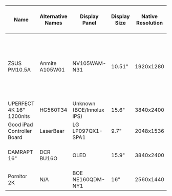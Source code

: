 
|Name|Alternative Names|Display Panel|Display Size|Native Resolution|HDR|VRR|1:1 AR|Wide/Full AR|16:9 AR|4:3 AR|5:4 AR|Other AR|Min Refresh (Vsync 2)|Max Refresh (Vsync 2)|Min Refesh (Custom modeline)| Max Refesh (Custom modeline)|RTD version|RAM|Flash Memory Chip|Flash Memory Size|Suggested Custom Configs|
|--|--|--|--|--|--|--|--|--|--|--|--|--|--|--|--|--|--|--|--|--|--|
| ZSUS PM10.5A | Anmite A105W01 | NV105WAM-N31 | 10.51" | 1920x1280 | TBD | TBD | ❌ | ✅ | ❌ | ✅ | ✅ | ❌ | <49Hz | 65Hz | TBD | 70.6Hz | 2555T (?) | TBD | P25Q40SH | 512KB | If you want to set the display to always use 4:3 AR, set 4:3 AR systemwide with <br />  ```video_mode=1704,1280,60,cvt``` <br /> and for AO486 specific 4:3 AR 70Hz config <br /> ```[ao486] vscale_mode=1 video_mode=1704,8,32,72,1280,1,8,1,163985``` <br /><br /> If you are using the display with its native video mode and wide AR, set AO486 for 70Hz and Wide AR <br /> ```[ao486] video_mode=1920,8,32,72,1280,1,8,1,183500 vscale_mode=1```|
| UPERFECT 4K 16" 1200nits | HG560T34 | Unknown (BOE/Innolux IPS) | 15.6" | 3840x2400 | ✅ | ✅ | ✅ | ✅ | ✅ | ✅ | ✅ | ✅ | <48Hz | 60Hz | 40Hz | 75Hz | 2556T | 512KB | P25Q40SH | 512KB | MiSTer Optimized Modeline: ```video_mode=1600,48,32,80,1200,3,6,26,130250,+hsync,+vsync``` |
| Good iPad Controller Board | LaserBear | LG LP097QX1-SPA1 | 9.7" | 2048x1536 | ❔ | ❔ | ✅ | ❌ | ❌ | ✅ | ✅ | ✅ | <48Hz | 60Hz | 40Hz | 75Hz | 2556T | 512KB | P25Q40SH | 512KB | For MiSTer use ```video_mode=13``` <br/> Laser bear says that it supports Freesync and HDR but no way to verify that.|
| DAMRAPT 16" | DCR BU16O | OLED | 15.9" | 3840x2400 | ✅ | ❔ | ✅ | ✅ | ✅ | ✅ | ✅ | ✅ | 23Hz | 60Hz | 40Hz | 100Hz | ? | ? | ? | ? | Has trouble with refresh rates under 60hz (will display them but will buffer a frame even with freesync). OSD only has the bare minimum of settings. MiSTer Optmized Modeline: don't use it :p|
| Pornitor 2K | N/A | BOE NE160QDM-NY1 | 16" | 2560x1440 | ❌ | ✅ | ✅ | ✅ | ✅ | ✅ | ✅ | ✅ | <48Hz | 60Hz | 40Hz | 75Hz | 2556T | 512KB | P25Q40SH | 512KB | MiSTer Optimized Modeline: ```video_mode=2160,48,32,80,1440,3,10,27,206020,+hsync,-vsync```|
